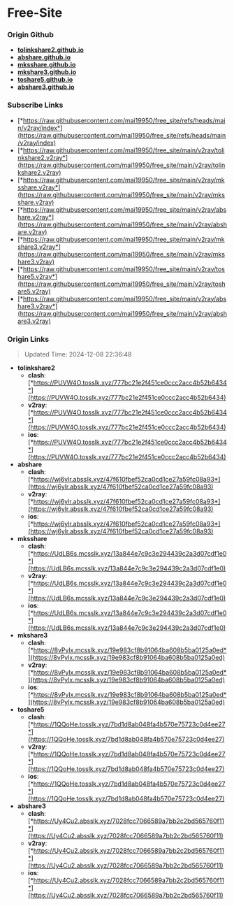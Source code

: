 # Free-Site

### Origin Github

- [**tolinkshare2.github.io**](https://github.com/tolinkshare2/tolinkshare2.github.io)
- [**abshare.github.io**](https://github.com/abshare/abshare.github.io)
- [**mksshare.github.io**](https://github.com/mksshare/mksshare.github.io)
- [**mkshare3.github.io**](https://github.com/mkshare3/mkshare3.github.io)
- [**toshare5.github.io**](https://github.com/toshare5/toshare5.github.io)
- [**abshare3.github.io**](https://github.com/abshare3/abshare3.github.io)

### Subscribe Links

- [*https://raw.githubusercontent.com/mai19950/free_site/refs/heads/main/v2ray/index*](https://raw.githubusercontent.com/mai19950/free_site/refs/heads/main/v2ray/index)
- [*https://raw.githubusercontent.com/mai19950/free_site/main/v2ray/tolinkshare2.v2ray*](https://raw.githubusercontent.com/mai19950/free_site/main/v2ray/tolinkshare2.v2ray)
- [*https://raw.githubusercontent.com/mai19950/free_site/main/v2ray/mksshare.v2ray*](https://raw.githubusercontent.com/mai19950/free_site/main/v2ray/mksshare.v2ray)
- [*https://raw.githubusercontent.com/mai19950/free_site/main/v2ray/abshare.v2ray*](https://raw.githubusercontent.com/mai19950/free_site/main/v2ray/abshare.v2ray)
- [*https://raw.githubusercontent.com/mai19950/free_site/main/v2ray/mkshare3.v2ray*](https://raw.githubusercontent.com/mai19950/free_site/main/v2ray/mkshare3.v2ray)
- [*https://raw.githubusercontent.com/mai19950/free_site/main/v2ray/toshare5.v2ray*](https://raw.githubusercontent.com/mai19950/free_site/main/v2ray/toshare5.v2ray)
- [*https://raw.githubusercontent.com/mai19950/free_site/main/v2ray/abshare3.v2ray*](https://raw.githubusercontent.com/mai19950/free_site/main/v2ray/abshare3.v2ray)

### Origin Links

> Updated Time: 2024-12-08 22:36:48

- **tolinkshare2**
  - **clash**: [*https://PUVW4O.tosslk.xyz/777bc21e2f451ce0ccc2acc4b52b6434*](https://PUVW4O.tosslk.xyz/777bc21e2f451ce0ccc2acc4b52b6434)
  - **v2ray**: [*https://PUVW4O.tosslk.xyz/777bc21e2f451ce0ccc2acc4b52b6434*](https://PUVW4O.tosslk.xyz/777bc21e2f451ce0ccc2acc4b52b6434)
  - **ios**: [*https://PUVW4O.tosslk.xyz/777bc21e2f451ce0ccc2acc4b52b6434*](https://PUVW4O.tosslk.xyz/777bc21e2f451ce0ccc2acc4b52b6434)
- **abshare**
  - **clash**: [*https://wj6ylr.absslk.xyz/47f610fbef52ca0cd1ce27a59fc08a93*](https://wj6ylr.absslk.xyz/47f610fbef52ca0cd1ce27a59fc08a93)
  - **v2ray**: [*https://wj6ylr.absslk.xyz/47f610fbef52ca0cd1ce27a59fc08a93*](https://wj6ylr.absslk.xyz/47f610fbef52ca0cd1ce27a59fc08a93)
  - **ios**: [*https://wj6ylr.absslk.xyz/47f610fbef52ca0cd1ce27a59fc08a93*](https://wj6ylr.absslk.xyz/47f610fbef52ca0cd1ce27a59fc08a93)
- **mksshare**
  - **clash**: [*https://UdLB6s.mcsslk.xyz/13a844e7c9c3e294439c2a3d07cdf1e0*](https://UdLB6s.mcsslk.xyz/13a844e7c9c3e294439c2a3d07cdf1e0)
  - **v2ray**: [*https://UdLB6s.mcsslk.xyz/13a844e7c9c3e294439c2a3d07cdf1e0*](https://UdLB6s.mcsslk.xyz/13a844e7c9c3e294439c2a3d07cdf1e0)
  - **ios**: [*https://UdLB6s.mcsslk.xyz/13a844e7c9c3e294439c2a3d07cdf1e0*](https://UdLB6s.mcsslk.xyz/13a844e7c9c3e294439c2a3d07cdf1e0)
- **mkshare3**
  - **clash**: [*https://8vPylx.mcsslk.xyz/19e983cf8b91064ba608b5ba0125a0ed*](https://8vPylx.mcsslk.xyz/19e983cf8b91064ba608b5ba0125a0ed)
  - **v2ray**: [*https://8vPylx.mcsslk.xyz/19e983cf8b91064ba608b5ba0125a0ed*](https://8vPylx.mcsslk.xyz/19e983cf8b91064ba608b5ba0125a0ed)
  - **ios**: [*https://8vPylx.mcsslk.xyz/19e983cf8b91064ba608b5ba0125a0ed*](https://8vPylx.mcsslk.xyz/19e983cf8b91064ba608b5ba0125a0ed)
- **toshare5**
  - **clash**: [*https://1QQoHe.tosslk.xyz/7bd1d8ab048fa4b570e75723c0d4ee27*](https://1QQoHe.tosslk.xyz/7bd1d8ab048fa4b570e75723c0d4ee27)
  - **v2ray**: [*https://1QQoHe.tosslk.xyz/7bd1d8ab048fa4b570e75723c0d4ee27*](https://1QQoHe.tosslk.xyz/7bd1d8ab048fa4b570e75723c0d4ee27)
  - **ios**: [*https://1QQoHe.tosslk.xyz/7bd1d8ab048fa4b570e75723c0d4ee27*](https://1QQoHe.tosslk.xyz/7bd1d8ab048fa4b570e75723c0d4ee27)
- **abshare3**
  - **clash**: [*https://Uy4Cu2.absslk.xyz/7028fcc7066589a7bb2c2bd565760f11*](https://Uy4Cu2.absslk.xyz/7028fcc7066589a7bb2c2bd565760f11)
  - **v2ray**: [*https://Uy4Cu2.absslk.xyz/7028fcc7066589a7bb2c2bd565760f11*](https://Uy4Cu2.absslk.xyz/7028fcc7066589a7bb2c2bd565760f11)
  - **ios**: [*https://Uy4Cu2.absslk.xyz/7028fcc7066589a7bb2c2bd565760f11*](https://Uy4Cu2.absslk.xyz/7028fcc7066589a7bb2c2bd565760f11)

